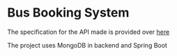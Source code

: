 # Bus Booking System

The specification for the API made is provided over [here](OpenAPI%20Specification/Bus_Booking_System-openapi.yaml) 

The project uses MongoDB in backend and Spring Boot
